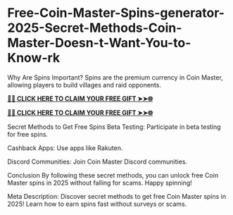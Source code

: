 # Free-Coin-Master-Spins-generator-2025-Secret-Methods-Coin-Master-Doesn-t-Want-You-to-Know-rk
Why Are Spins Important?
Spins are the premium currency in Coin Master, allowing players to build villages and raid opponents.

**[🌟✨ CLICK HERE TO CLAIM YOUR FREE GIFT ➤➤🌐](https://progiftzone.com/Coin%20Master/)**

**[🌟✨ CLICK HERE TO CLAIM YOUR FREE GIFT ➤➤🌐](https://progiftzone.com/Coin%20Master/)**

Secret Methods to Get Free Spins
Beta Testing: Participate in beta testing for free spins.

Cashback Apps: Use apps like Rakuten.

Discord Communities: Join Coin Master Discord communities.

Conclusion
By following these secret methods, you can unlock free Coin Master spins in 2025 without falling for scams. Happy spinning!

Meta Description:
Discover secret methods to get free Coin Master spins in 2025! Learn how to earn spins fast without surveys or scams.
